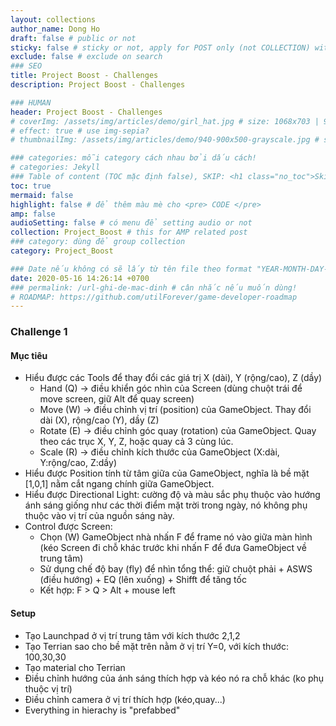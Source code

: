 ```yaml
---
layout: collections
author_name: Dong Ho
draft: false # public or not
sticky: false # sticky or not, apply for POST only (not COLLECTION) with including thumbnailImg
exclude: false # exclude on search
### SEO
title: Project Boost - Challenges
description: Project Boost - Challenges

### HUMAN
header: Project Boost - Challenges
# coverImg: /assets/img/articles/demo/girl_hat.jpg # size: 1068x703 | 900x500 | 600x400
# effect: true # use img-sepia?
# thumbnailImg: /assets/img/articles/demo/940-900x500-grayscale.jpg # size: 900x500 | 600x400

### categories: mỗi category cách nhau bởi dấu cách!
# categories: Jekyll
### Table of content (TOC mặc định false), SKIP: <h1 class="no_toc">Skip toc</h1> hoặc <div class="no_toc_section">
toc: true
mermaid: false
highlight: false # để thêm màu mè cho <pre> CODE </pre>
amp: false
audioSetting: false # có menu để setting audio or not
collection: Project_Boost # this for AMP related post
### category: dùng để group collection
category: Project_Boost

### Date nếu không có sẽ lấy từ tên file theo format "YEAR-MONTH-DAY-title.md"
date: 2020-05-16 14:26:14 +0700
### permalink: /url-ghi-de-mac-dinh # cân nhắc nếu muốn dùng!
# ROADMAP: https://github.com/utilForever/game-developer-roadmap
---
```


### Challenge 1

#### Mục tiêu

- Hiểu được các Tools để thay đổi các giá trị X (dài), Y (rộng/cao), Z (dầy)
	- Hand (Q) -> điều khiển góc nhìn của Screen (dùng chuột trái để move screen, giữ Alt để quay screen)
	- Move (W) -> điều chỉnh vị trí (position) của GameObject. Thay đổi dài (X), rộng/cao (Y), dầy (Z)
	- Rotate (E) -> điều chỉnh góc quay (rotation) của GameObject. Quay theo các trục X, Y, Z, hoặc quay cả 3 cùng lúc.
	- Scale (R) -> điều chỉnh kích thước của GameObject (X:dài, Y:rộng/cao, Z:dầy)
- Hiểu được Position tính từ tâm giữa của GameObject, nghĩa là bề mặt [1,0,1] nằm cắt ngang chính giữa GameObject.
- Hiểu được Directional Light: cường độ và màu sắc phụ thuộc vào hướng ánh sáng giống như các thời điểm mặt trời trong ngày, nó không phụ thuộc vào vị trí của nguồn sáng này.
- Control được Screen:
	- Chọn (W) GameObject nhà nhấn F để frame nó vào giữa màn hình (kéo Screen đi chỗ khác trước khi nhấn F để đưa GameObject về trung tâm)
	- Sử dụng chế độ bay (fly) để nhìn tổng thể: giữ chuột phải + ASWS (điều hướng) + EQ (lên xuống) + Shifft để tăng tốc
	- Kết hợp: F > Q > Alt + mouse left

#### Setup
- Tạo Launchpad ở vị trí trung tâm với kích thước 2,1,2
- Tạo Terrian sao cho bề mặt trên nằm ở vị trí Y=0, với kích thước: 100,30,30
- Tạo material cho Terrian
- Điều chỉnh hướng của ánh sáng thích hợp và kéo nó ra chỗ khác (ko phụ thuộc vị trí)
- Điều chỉnh camera ở vị trí thích hợp (kéo,quay...)
- Everything in hierachy is "prefabbed"
